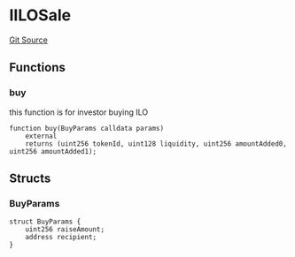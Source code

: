 # IILOSale
[Git Source](https://github.com/KYRDTeam/ilo-contracts/blob/1de4d92cce6f0722e8736db455733703c706f30f/src/interfaces/IILOSale.sol)


## Functions
### buy

this function is for investor buying ILO


```solidity
function buy(BuyParams calldata params)
    external
    returns (uint256 tokenId, uint128 liquidity, uint256 amountAdded0, uint256 amountAdded1);
```

## Structs
### BuyParams

```solidity
struct BuyParams {
    uint256 raiseAmount;
    address recipient;
}
```

